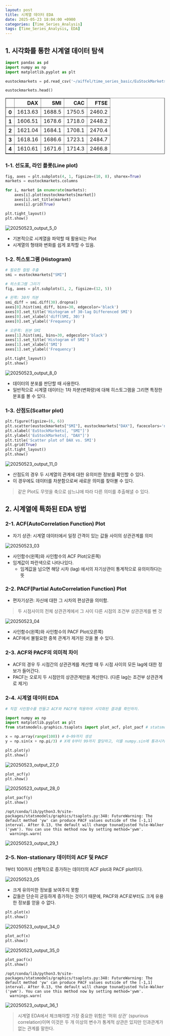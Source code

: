 ```yaml
---
layout: post
title: 시계열 데이터 EDA 
date: 2025-05-23 18:04:00 +0900
categories: [Time_Series_Analysis]
tags: [Time_Series_Analysis, EDA]
---
```


## 1. 시각화를 통한 시계열 데이터 탐색


```python
import pandas as pd
import numpy as np
import matplotlib.pyplot as plt 
```


```python
eustockmarkets = pd.read_csv('~/aiffel/time_series_basic/EuStockMarkets.csv')
```


```python
eustockmarkets.head()
```




<div>
<style scoped>
    .dataframe tbody tr th:only-of-type {
        vertical-align: middle;
    }

    .dataframe tbody tr th {
        vertical-align: top;
    }

    .dataframe thead th {
        text-align: right;
    }
</style>
<table border="1" class="dataframe">
  <thead>
    <tr style="text-align: right;">
      <th></th>
      <th>DAX</th>
      <th>SMI</th>
      <th>CAC</th>
      <th>FTSE</th>
    </tr>
  </thead>
  <tbody>
    <tr>
      <th>0</th>
      <td>1613.63</td>
      <td>1688.5</td>
      <td>1750.5</td>
      <td>2460.2</td>
    </tr>
    <tr>
      <th>1</th>
      <td>1606.51</td>
      <td>1678.6</td>
      <td>1718.0</td>
      <td>2448.2</td>
    </tr>
    <tr>
      <th>2</th>
      <td>1621.04</td>
      <td>1684.1</td>
      <td>1708.1</td>
      <td>2470.4</td>
    </tr>
    <tr>
      <th>3</th>
      <td>1618.16</td>
      <td>1686.6</td>
      <td>1723.1</td>
      <td>2484.7</td>
    </tr>
    <tr>
      <th>4</th>
      <td>1610.61</td>
      <td>1671.6</td>
      <td>1714.3</td>
      <td>2466.8</td>
    </tr>
  </tbody>
</table>
</div>



### 1-1. 선도표, 라인 플롯(Line plot)


```python
fig, axes = plt.subplots(4, 1, figsize=(10, 8), sharex=True)
markets = eustockmarkets.columns

for i, market in enumerate(markets):
    axes[i].plot(eustockmarkets[market])
    axes[i].set_title(market)
    axes[i].grid(True)

plt.tight_layout()
plt.show()
```


    
![20250523_output_5_0](/assets/img/posts/20250523_output_5_0.png)
    


- 기본적으로 시계열을 파악할 때 활용되는 Plot
- 시계열의 형태와 변화를 쉽게 포착할 수 있음.

### 1-2. 히스토그램 (Histogram)


```python
# 필요한 컬럼 추출
smi = eustockmarkets["SMI"]

# 히스토그램 그리기
fig, axes = plt.subplots(1, 2, figsize=(12, 5))

# 왼쪽: 30차 차분
smi_diff = smi.diff(30).dropna()
axes[0].hist(smi_diff, bins=30, edgecolor='black')
axes[0].set_title('Histogram of 30-lag Differenced SMI')
axes[0].set_xlabel('diff(SMI, 30)')
axes[0].set_ylabel('Frequency')

# 오른쪽: 원본 SMI
axes[1].hist(smi, bins=30, edgecolor='black')
axes[1].set_title('Histogram of SMI')
axes[1].set_xlabel('SMI')
axes[1].set_ylabel('Frequency')

plt.tight_layout()
plt.show()
```


    
![20250523_output_8_0](/assets/img/posts/20250523_output_8_0.png)
    


- 데이터의 분포를 판단할 때 사용한다.
- 일반적으로 시계열 데이터는 1차 차분(변화량)에 대해 히스토그램을 그리면 특정한 분포를 볼 수 있다.

### 1-3. 산점도(Scattor plot)


```python
plt.figure(figsize=(6, 6))
plt.scatter(eustockmarkets["SMI"], eustockmarkets["DAX"], facecolors='none', edgecolors='black', s=20)
plt.xlabel('EuStockMarkets[, "SMI"]')
plt.ylabel('EuStockMarkets[, "DAX"]')
plt.title('Scatter plot of DAX vs. SMI')
plt.grid(True)
plt.tight_layout()
plt.show()
```


    
![20250523_output_11_0](/assets/img/posts/20250523_output_11_0.png)
    


- 산점도의 경우 두 시계열의 관계에 대한 유의미한 정보를 확인할 수 있다.
- 이 경우에도 데이터를 차분함으로써 새로운 의미를 찾아볼 수 있다.

> 같은 Plot도 무엇을 축으로 삼느냐에 따라 다른 의미를 추출해낼 수 있다.

## 2. 시계열에 특화된 EDA 방법

### 2-1. ACF(AutoCorrelation Function) Plot

- 자기 상관: 시계열 데이터에서 일정 간격이 있는 값들 사이의 상관관계를 의미

![20250523_03](/assets/img/posts/20250523_03.png)

- 사인함수(왼쪽)와 사인함수의 ACF Plot(오른쪽)
- 임계값이 파란색으로 나타나있다.
    - 임계값을 넘으면 해당 시차 (lag) 에서의 자기상관이 통계적으로 유의미하다는 뜻

### 2-2. PACF(Partial AutoCorrelation Function) Plot

- 편자기상관: 자신에 대한 그 시차의 편상관을 의미함.
> 두 시점사이의 전체 상관관계에서 그 사이 다른 시점의 조건부 상관관계를 뺀 것

![20250523_04](/assets/img/posts/20250523_04.png)

- 사인함수(왼쪽)와 사인함수의 PACF Plot(오른쪽)
- ACF에서 불필요한 중복 관계가 제거된 것을 볼 수 있다.

### 2-3. ACF와 PACF의 의미적 차이

- ACF의 경우 두 시점간의 상관관계를 계산할 때 두 시점 사이의 모든 lag에 대한 정보가 들어간다.
- PACF는 오로지 두 시점만의 상관관계만을 계산한다. (다른 lag는 조건부 상관관계로 제거)

### 2-4. 시계열 데이터 EDA


```python
# 직접 사인함수를 만들고 ACF와 PACF에 적용하여 시각화된 결과를 확인하자.

import numpy as np
import matplotlib.pyplot as plt
from statsmodels.graphics.tsaplots import plot_acf, plot_pacf # statsmodels은 통계 모델 추정, 통계 결과, 통계 데이터 탐색을 지원하는 python 모듈입니다.

x = np.array(range(100)) # 0~99까지 생성
y = np.sin(x + np.pi/3) # X에 0부터 99까지 할당하고, 이를 numpy.sin에 통과시키면 사인 함수 값이 도출됩니다.
```


```python
plt.plot(y)
plt.show()
```


    
![20250523_output_27_0](/assets/img/posts/20250523_output_27_0.png)
    



```python
plot_acf(y)
plt.show()
```


    
![20250523_output_28_0](/assets/img/posts/20250523_output_28_0.png)
    



```python
plot_pacf(y)
plt.show()
```

    /opt/conda/lib/python3.9/site-packages/statsmodels/graphics/tsaplots.py:348: FutureWarning: The default method 'yw' can produce PACF values outside of the [-1,1] interval. After 0.13, the default will change tounadjusted Yule-Walker ('ywm'). You can use this method now by setting method='ywm'.
      warnings.warn(



    
![20250523_output_29_1](/assets/img/posts/20250523_output_29_1.png)
    


### 2-5. Non-stationary 데이터의 ACF 및 PACF

1부터 100까지 선형적으로 증가하는 데이터의 ACF plot과 PACF plot이다.

![20250523_05](/assets/img/posts/20250523_05.png)

- 크게 유의미한 정보를 보여주지 못함
- 값들은 단순히 균등하게 증가하는 것이기 때문에, PACF와 ACF로부터도 크게 유용한 정보를 얻을 수 없다.


```python
plt.plot(x) 
plt.show()
```


    
![20250523_output_34_0](/assets/img/posts/20250523_output_34_0.png)
    



```python
plot_acf(x) 
plt.show()
```


    
![20250523_output_35_0](/assets/img/posts/20250523_output_35_0.png)
    



```python
plot_pacf(x)
plt.show()
```

    /opt/conda/lib/python3.9/site-packages/statsmodels/graphics/tsaplots.py:348: FutureWarning: The default method 'yw' can produce PACF values outside of the [-1,1] interval. After 0.13, the default will change tounadjusted Yule-Walker ('ywm'). You can use this method now by setting method='ywm'.
      warnings.warn(



    
![20250523_output_36_1](/assets/img/posts/20250523_output_36_1.png)
    


> 시계열 EDA에서 체크해야할 가장 중요한 위험은 ‘허위 상관’ (spurious correlation)이며 이것은 두 개 이상의 변수가 통계적 상관은 있지만 인과관계가 없는 관계를 말한다.
